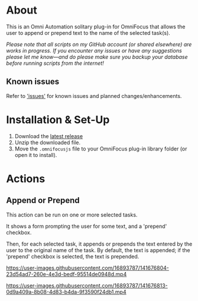# About

This is an Omni Automation solitary plug-in for OmniFocus that allows the user to append or prepend text to the name of the selected task(s).

_Please note that all scripts on my GitHub account (or shared elsewhere) are works in progress. If you encounter any issues or have any suggestions please let me know—and do please make sure you backup your database before running scripts from the internet!_

## Known issues

Refer to ['issues'](https://github.com/ksalzke/append-or-prepend-omnifocus-plugin/issues) for known issues and planned changes/enhancements.

# Installation & Set-Up

1. Download the [latest release](https://github.com/ksalzke/append-or-prepend-omnifocus-plugin/releases/latest)
2. Unzip the downloaded file.
3. Move the `.omnifocusjs` file to your OmniFocus plug-in library folder (or open it to install).

# Actions

## Append or Prepend

This action can be run on one or more selected tasks. 

It shows a form prompting the user for some text, and a 'prepend' checkbox. 

Then, for each selected task, it appends or prepends the text entered by the user to the original name of the task. By default, the text is appended; if the 'prepend' checkbox is selected, the text is prepended.

https://user-images.githubusercontent.com/16893787/141676804-23d54ad7-260e-4e3d-bedf-95514de0948d.mp4

https://user-images.githubusercontent.com/16893787/141676813-0d9a409a-8b08-4d83-b4da-9f3590f24db1.mp4



